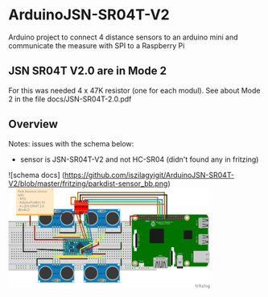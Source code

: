 # ArduinoJSN-SR04T-V2
Arduino project to connect 4 distance sensors to an arduino mini and communicate the measure with SPI 
to a Raspberry Pi

## JSN SR04T V2.0 are in Mode 2

For this was needed 4 x 47K resistor (one for each modul).
See about Mode 2 in the file docs/JSN-SR04T-2.0.pdf

## Overview

Notes: issues with the schema below:
* sensor is JSN-SR04T-V2 and not HC-SR04 (didn't found any in fritzing)

![schema docs] (https://github.com/iszilagyigit/ArduinoJSN-SR04T-V2/blob/master/fritzing/parkdist-sensor_bb.png)
<img align="left" width="400" height="200" src="https://github.com/iszilagyigit/ArduinoJSN-SR04T-V2/blob/master/fritzing/parkdist-sensor_bb.png">


